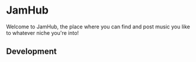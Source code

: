# JamHub
Welcome to JamHub, the place where you can find and post music you like to whatever niche you're into!

## Development

